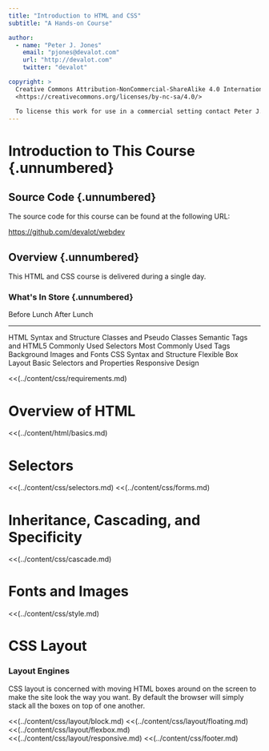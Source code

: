 ```yaml
---
title: "Introduction to HTML and CSS"
subtitle: "A Hands-on Course"

author:
  - name: "Peter J. Jones"
    email: "pjones@devalot.com"
    url: "http://devalot.com"
    twitter: "devalot"

copyright: >
  Creative Commons Attribution-NonCommercial-ShareAlike 4.0 International Public License:
  <https://creativecommons.org/licenses/by-nc-sa/4.0/>

  To license this work for use in a commercial setting contact Peter J. Jones.
---
```


# Introduction to This Course {.unnumbered}

## Source Code {.unnumbered}

The source code for this course can be found at the following URL:

<https://github.com/devalot/webdev>

## Overview {.unnumbered}

This HTML and CSS course is delivered during a single day.

### What's In Store {.unnumbered}

  Before Lunch                     After Lunch
  --------------                   --------------
  HTML Syntax and Structure        Classes and Pseudo Classes
  Semantic Tags and HTML5          Commonly Used Selectors
  Most Commonly Used Tags          Background Images and Fonts
  CSS Syntax and Structure         Flexible Box Layout
  Basic Selectors and Properties   Responsive Design

<!-- ====================================================================== -->
<!-- And now, the content... -->
<!-- ====================================================================== -->

  <<(../content/css/requirements.md)

# Overview of HTML

  <<(../content/html/basics.md)

# Selectors

  <<(../content/css/selectors.md)
  <<(../content/css/forms.md)

# Inheritance, Cascading, and Specificity

  <<(../content/css/cascade.md)

# Fonts and Images

  <<(../content/css/style.md)

# CSS Layout

### Layout Engines

CSS layout is concerned with moving HTML boxes around on the screen to
make the site look the way you want.  By default the browser will
simply stack all the boxes on top of one another.

  <<(../content/css/layout/block.md)
  <<(../content/css/layout/floating.md)
  <<(../content/css/layout/flexbox.md)
  <<(../content/css/layout/responsive.md)
  <<(../content/css/footer.md)

